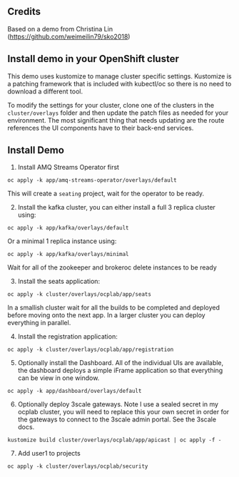 ## Credits

Based on a demo from Christina Lin (https://github.com/weimeilin79/sko2018)

## Install demo in your OpenShift cluster

This demo uses kustomize to manage cluster specific settings. Kustomize is a patching framework that is included with kubectl/oc so there
is no need to download a different tool.

To modify the settings for your cluster, clone one of the clusters in the ```cluster/overlays``` folder and then update the patch
files as needed for your environment. The most significant thing that needs updating are the route references the UI components
have to their back-end services.

## Install Demo

1. Install AMQ Streams Operator first

```oc apply -k app/amq-streams-operator/overlays/default```

This will create a ```seating``` project, wait for the operator to be ready.

2. Install the kafka cluster, you can either install a full 3 replica cluster using:

```oc apply -k app/kafka/overlays/default```

Or a minimal 1 replica instance using:

```oc apply -k app/kafka/overlays/minimal```

Wait for all of the zookeeper and brokeroc delete instances to be ready

3. Install the seats application:

```oc apply -k cluster/overlays/ocplab/app/seats```

In a smallish cluster wait for all the builds to be completed and deployed before moving onto the next app. In a larger cluster
you can deploy everything in parallel.

4. Install the registration application:

```oc apply -k cluster/overlays/ocplab/app/registration```

5. Optionally install the Dashboard. All of the individual UIs are available, the dashboard deploys a simple iFrame application so that everything can be view in one window.

```oc apply -k app/dashboard/overlays/default```

6. Optionally deploy 3scale gateways. Note I use a sealed secret in my ocplab cluster, you will need to replace this your own secret in order for the gateways to connect to the 3scale admin portal. See the 3scale docs.

```kustomize build cluster/overlays/ocplab/app/apicast | oc apply -f -```

7. Add user1 to projects

```oc apply -k cluster/overlays/ocplab/security```